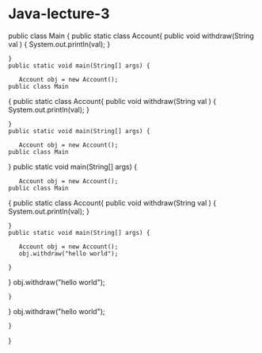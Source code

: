 # Java-lecture-3
public class Main
{
    public static class Account{
     public void withdraw(String val ) 
      {
        System.out.println(val);
    }
        
    }
	public static void main(String[] args) {
		
	   Account obj = new Account();
	public class Main
{
    public static class Account{
     public void withdraw(String val ) 
      {
        System.out.println(val);
    }
        
    }
	public static void main(String[] args) {
		
	   Account obj = new Account();
	public class Main
}
	public static void main(String[] args) {
		
	   Account obj = new Account();
	public class Main
{
    public static class Account{
     public void withdraw(String val ) 
      {
        System.out.println(val);
    }
        
    }
	public static void main(String[] args) {
		
	   Account obj = new Account();
	   obj.withdraw("hello world");
	    
	}
}   obj.withdraw("hello world");
	    
	}
}   obj.withdraw("hello world");
	    
	}
}
